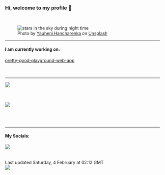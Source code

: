 <h3>Hi, welcome to my profile 👋</h3>

<br />
<figure>
  <img
    src="https://images.unsplash.com/photo-1630998908817-3c9233c29dd7?crop=entropy&cs=tinysrgb&fit=max&fm=jpg&ixid=MnwyNzQ3MDB8MHwxfHJhbmRvbXx8fHx8fHx8fDE2NzU0NzI3MjY&ixlib=rb-4.0.3&q=80&w=1080&auto=format"
    alt="stars in the sky during night time" 
  />
  <figcaption>Photo by <a
    href="https://unsplash.com/@yauhenihancharenka?utm_source=Profile%20readme&utm_medium=referral">Yauheni Hancharenka</a> on <a
    href="https://unsplash.com/?utm_source=Profile%20readme&utm_medium=referral">Unsplash</a></figcaption>
</figure>




  <hr />
  <h4>I am currently working on:</h4>
  <a href="https://github.com/ShaneLucy/pretty-good-playground-web-app">pretty-good-playground-web-app</a>
  <br /><br /><br />

<hr />
<img
  src="https://github-readme-stats.vercel.app/api?username=shanelucy&show_icons=true&theme=calm"
/>
<br /><br /><br />

<img 
  src="https://github-readme-stats.vercel.app/api/top-langs/?username=shanelucy&theme=calm"
/>
<br /><br /><br /><br />
<hr />
<h4>My Socials:</h4>
<a href="https://uk.linkedin.com/in/shane-lucy-4735b616a">
  <img
    src="https://img.shields.io/badge/linkedin%20-%230077B5.svg?&style=for-the-badge&logo=linkedin&logoColor=white"
  />
</a>
<br /><br /><br />
Last updated Saturday, 4 February at 02:12 GMT
<br />
<img
  src="https://github.com/ShaneLucy/ShaneLucy/workflows/README%20build/badge.svg"
/>
